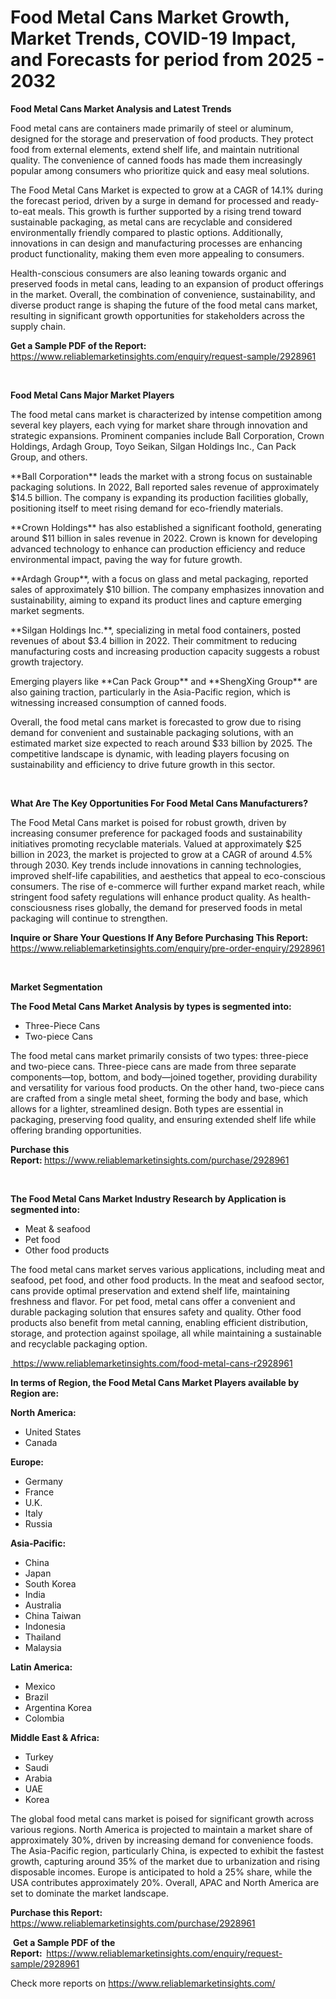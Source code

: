<p><h1>Food Metal Cans Market Growth, Market Trends, COVID-19 Impact, and Forecasts for period from 2025 - 2032</h1></p><p><strong>Food Metal Cans Market Analysis and Latest Trends</strong></p>
<p><p>Food metal cans are containers made primarily of steel or aluminum, designed for the storage and preservation of food products. They protect food from external elements, extend shelf life, and maintain nutritional quality. The convenience of canned foods has made them increasingly popular among consumers who prioritize quick and easy meal solutions. </p><p>The Food Metal Cans Market is expected to grow at a CAGR of 14.1% during the forecast period, driven by a surge in demand for processed and ready-to-eat meals. This growth is further supported by a rising trend toward sustainable packaging, as metal cans are recyclable and considered environmentally friendly compared to plastic options. Additionally, innovations in can design and manufacturing processes are enhancing product functionality, making them even more appealing to consumers.</p><p>Health-conscious consumers are also leaning towards organic and preserved foods in metal cans, leading to an expansion of product offerings in the market. Overall, the combination of convenience, sustainability, and diverse product range is shaping the future of the food metal cans market, resulting in significant growth opportunities for stakeholders across the supply chain.</p></p>
<p><strong>Get a Sample PDF of the Report:&nbsp;</strong> <a href="https://www.reliablemarketinsights.com/enquiry/request-sample/2928961?utm_campaign=3258&utm_medium=2&utm_source=Github&utm_content=ia&utm_term=12032025&utm_id=food-metal-cans">https://www.reliablemarketinsights.com/enquiry/request-sample/2928961</a></p>
<p>&nbsp;</p>
<p><strong>Food Metal Cans Major Market Players</strong></p>
<p><p>The food metal cans market is characterized by intense competition among several key players, each vying for market share through innovation and strategic expansions. Prominent companies include Ball Corporation, Crown Holdings, Ardagh Group, Toyo Seikan, Silgan Holdings Inc., Can Pack Group, and others.</p><p>**Ball Corporation** leads the market with a strong focus on sustainable packaging solutions. In 2022, Ball reported sales revenue of approximately $14.5 billion. The company is expanding its production facilities globally, positioning itself to meet rising demand for eco-friendly materials.</p><p>**Crown Holdings** has also established a significant foothold, generating around $11 billion in sales revenue in 2022. Crown is known for developing advanced technology to enhance can production efficiency and reduce environmental impact, paving the way for future growth.</p><p>**Ardagh Group**, with a focus on glass and metal packaging, reported sales of approximately $10 billion. The company emphasizes innovation and sustainability, aiming to expand its product lines and capture emerging market segments.</p><p>**Silgan Holdings Inc.**, specializing in metal food containers, posted revenues of about $3.4 billion in 2022. Their commitment to reducing manufacturing costs and increasing production capacity suggests a robust growth trajectory.</p><p>Emerging players like **Can Pack Group** and **ShengXing Group** are also gaining traction, particularly in the Asia-Pacific region, which is witnessing increased consumption of canned foods.</p><p>Overall, the food metal cans market is forecasted to grow due to rising demand for convenient and sustainable packaging solutions, with an estimated market size expected to reach around $33 billion by 2025. The competitive landscape is dynamic, with leading players focusing on sustainability and efficiency to drive future growth in this sector.</p></p>
<p>&nbsp;</p>
<p><strong>What Are The Key Opportunities For Food Metal Cans Manufacturers?</strong></p>
<p><p>The Food Metal Cans market is poised for robust growth, driven by increasing consumer preference for packaged foods and sustainability initiatives promoting recyclable materials. Valued at approximately $25 billion in 2023, the market is projected to grow at a CAGR of around 4.5% through 2030. Key trends include innovations in canning technologies, improved shelf-life capabilities, and aesthetics that appeal to eco-conscious consumers. The rise of e-commerce will further expand market reach, while stringent food safety regulations will enhance product quality. As health-consciousness rises globally, the demand for preserved foods in metal packaging will continue to strengthen.</p></p>
<p><strong>Inquire or Share Your Questions If Any Before Purchasing This Report:</strong> <a href="https://www.reliablemarketinsights.com/enquiry/pre-order-enquiry/2928961?utm_campaign=3258&utm_medium=2&utm_source=Github&utm_content=ia&utm_term=12032025&utm_id=food-metal-cans">https://www.reliablemarketinsights.com/enquiry/pre-order-enquiry/2928961</a></p>
<p>&nbsp;</p>
<p><strong>Market Segmentation</strong></p>
<p><strong>The Food Metal Cans Market Analysis by types is segmented into:</strong></p>
<p><ul><li>Three-Piece Cans</li><li>Two-piece Cans</li></ul></p>
<p><p>The food metal cans market primarily consists of two types: three-piece and two-piece cans. Three-piece cans are made from three separate components—top, bottom, and body—joined together, providing durability and versatility for various food products. On the other hand, two-piece cans are crafted from a single metal sheet, forming the body and base, which allows for a lighter, streamlined design. Both types are essential in packaging, preserving food quality, and ensuring extended shelf life while offering branding opportunities.</p></p>
<p><strong>Purchase this Report:&nbsp;</strong><a href="https://www.reliablemarketinsights.com/purchase/2928961?utm_campaign=3258&utm_medium=2&utm_source=Github&utm_content=ia&utm_term=12032025&utm_id=food-metal-cans">https://www.reliablemarketinsights.com/purchase/2928961</a></p>
<p>&nbsp;</p>
<p><strong>The Food Metal Cans Market Industry Research by Application is segmented into:</strong></p>
<p><ul><li>Meat & seafood</li><li>Pet food</li><li>Other food products</li></ul></p>
<p><p>The food metal cans market serves various applications, including meat and seafood, pet food, and other food products. In the meat and seafood sector, cans provide optimal preservation and extend shelf life, maintaining freshness and flavor. For pet food, metal cans offer a convenient and durable packaging solution that ensures safety and quality. Other food products also benefit from metal canning, enabling efficient distribution, storage, and protection against spoilage, all while maintaining a sustainable and recyclable packaging option.</p></p>
<p><a href="https://www.reliablemarketinsights.com/food-metal-cans-r2928961?utm_campaign=3258&utm_medium=2&utm_source=Github&utm_content=ia&utm_term=12032025&utm_id=food-metal-cans">&nbsp;https://www.reliablemarketinsights.com/food-metal-cans-r2928961</a></p>
<p><strong>In terms of Region, the Food Metal Cans Market Players available by Region are:</strong></p>
<p>
    <p> <strong> North America: </strong>
        <ul>
            <li>United States</li>
            <li>Canada</li>
        </ul>
        </p> 
    <p> <strong> Europe: </strong>
        <ul>
            <li>Germany</li>
            <li>France</li>
            <li>U.K.</li>
            <li>Italy</li>
            <li>Russia</li>
        </ul>
        </p> 
    <p> <strong> Asia-Pacific: </strong>
        <ul>
            <li>China</li>
            <li>Japan</li>
            <li>South Korea</li>
            <li>India</li>
            <li>Australia</li>
            <li>China Taiwan</li>
            <li>Indonesia</li>
            <li>Thailand</li>
            <li>Malaysia</li>
        </ul>
        </p> 
    <p> <strong> Latin America: </strong>
        <ul>
            <li>Mexico</li>
            <li>Brazil</li>
            <li>Argentina Korea</li>
            <li>Colombia</li>
        </ul>
        </p> 
    <p> <strong> Middle East & Africa: </strong>
        <ul>
            <li>Turkey</li>
            <li>Saudi</li>
            <li>Arabia</li>
            <li>UAE</li>
            <li>Korea</li>
        </ul>
    </p>
    </p>
<p><p>The global food metal cans market is poised for significant growth across various regions. North America is projected to maintain a market share of approximately 30%, driven by increasing demand for convenience foods. The Asia-Pacific region, particularly China, is expected to exhibit the fastest growth, capturing around 35% of the market due to urbanization and rising disposable incomes. Europe is anticipated to hold a 25% share, while the USA contributes approximately 20%. Overall, APAC and North America are set to dominate the market landscape.</p></p>
<p><strong>Purchase this Report: </strong><a href="https://www.reliablemarketinsights.com/purchase/2928961?utm_campaign=3258&utm_medium=2&utm_source=Github&utm_content=ia&utm_term=12032025&utm_id=food-metal-cans">https://www.reliablemarketinsights.com/purchase/2928961</a></p>
<p>&nbsp;<strong>Get a Sample PDF of the Report:&nbsp;&nbsp;</strong><a href="https://www.reliablemarketinsights.com/enquiry/request-sample/2928961?utm_campaign=3258&utm_medium=2&utm_source=Github&utm_content=ia&utm_term=12032025&utm_id=food-metal-cans">https://www.reliablemarketinsights.com/enquiry/request-sample/2928961</a></p>
<p><strong></strong></p>
<p>Check more reports on <a href="https://www.reliablemarketinsights.com/?utm_campaign=3258&utm_medium=2&utm_source=Github&utm_content=ia&utm_term=12032025&utm_id=food-metal-cans">https://www.reliablemarketinsights.com/</a></p>